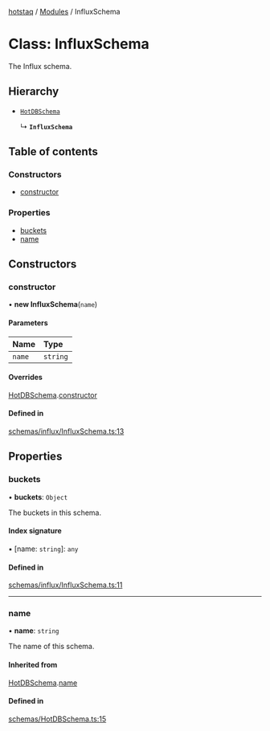[hotstaq](../README.md) / [Modules](../modules.md) / InfluxSchema

# Class: InfluxSchema

The Influx schema.

## Hierarchy

- [`HotDBSchema`](HotDBSchema.md)

  ↳ **`InfluxSchema`**

## Table of contents

### Constructors

- [constructor](InfluxSchema.md#constructor)

### Properties

- [buckets](InfluxSchema.md#buckets)
- [name](InfluxSchema.md#name)

## Constructors

### constructor

• **new InfluxSchema**(`name`)

#### Parameters

| Name | Type |
| :------ | :------ |
| `name` | `string` |

#### Overrides

[HotDBSchema](HotDBSchema.md).[constructor](HotDBSchema.md#constructor)

#### Defined in

[schemas/influx/InfluxSchema.ts:13](https://github.com/OurFreeLight/HotStaq/blob/3f2c5d8/src/schemas/influx/InfluxSchema.ts#L13)

## Properties

### buckets

• **buckets**: `Object`

The buckets in this schema.

#### Index signature

▪ [name: `string`]: `any`

#### Defined in

[schemas/influx/InfluxSchema.ts:11](https://github.com/OurFreeLight/HotStaq/blob/3f2c5d8/src/schemas/influx/InfluxSchema.ts#L11)

___

### name

• **name**: `string`

The name of this schema.

#### Inherited from

[HotDBSchema](HotDBSchema.md).[name](HotDBSchema.md#name)

#### Defined in

[schemas/HotDBSchema.ts:15](https://github.com/OurFreeLight/HotStaq/blob/3f2c5d8/src/schemas/HotDBSchema.ts#L15)
